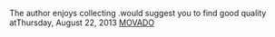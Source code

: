 The author enjoys collecting .would suggest you to find good      quality atThursday, August 22, 2013
 <a href="http://www.twiceclub.com/public/shoponlinejp.asp?cheap=products-c64.html" title="MOVADO">MOVADO</a>